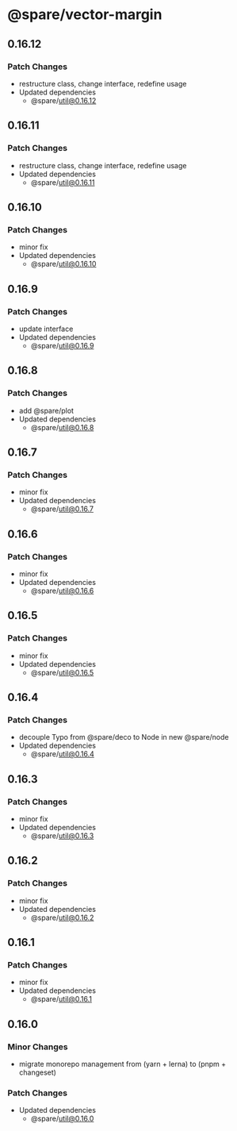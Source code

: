 # @spare/vector-margin

## 0.16.12

### Patch Changes

- restructure class, change interface, redefine usage
- Updated dependencies
  - @spare/util@0.16.12

## 0.16.11

### Patch Changes

- restructure class, change interface, redefine usage
- Updated dependencies
  - @spare/util@0.16.11

## 0.16.10

### Patch Changes

- minor fix
- Updated dependencies
  - @spare/util@0.16.10

## 0.16.9

### Patch Changes

- update interface
- Updated dependencies
  - @spare/util@0.16.9

## 0.16.8

### Patch Changes

- add @spare/plot
- Updated dependencies
  - @spare/util@0.16.8

## 0.16.7

### Patch Changes

- minor fix
- Updated dependencies
  - @spare/util@0.16.7

## 0.16.6

### Patch Changes

- minor fix
- Updated dependencies
  - @spare/util@0.16.6

## 0.16.5

### Patch Changes

- minor fix
- Updated dependencies
  - @spare/util@0.16.5

## 0.16.4

### Patch Changes

- decouple Typo from @spare/deco to Node in new @spare/node
- Updated dependencies
  - @spare/util@0.16.4

## 0.16.3

### Patch Changes

- minor fix
- Updated dependencies
  - @spare/util@0.16.3

## 0.16.2

### Patch Changes

- minor fix
- Updated dependencies
  - @spare/util@0.16.2

## 0.16.1

### Patch Changes

- minor fix
- Updated dependencies
  - @spare/util@0.16.1

## 0.16.0

### Minor Changes

- migrate monorepo management from (yarn + lerna) to (pnpm + changeset)

### Patch Changes

- Updated dependencies
  - @spare/util@0.16.0
